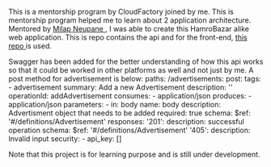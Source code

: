 This is a mentorship program by CloudFactory joined by me. This is mentorship program helped me to learn about 2 application architecture. Mentored by <a href="https://github.com/milap-neupane">Milap Neupane </a>, I was able to create this HamroBazar alike web application. This is repo contains the api and for the front-end, <a href= "https://github.com/skjo0c/hamrobazar-front"> this repo </a> is used.

Swagger has been added for the better understanding of how this api works so that it could be worked in other platforms as well and not just by me. A post method for advertisement is below:
paths:
  /advertisements:
    post:
      tags:
        - advertisement
      summary: Add a new Advertisement
      description: ''
      operationId: addAdvertisement
      consumes:
        - application/json
      produces:
        - application/json
      parameters:
        - in: body
          name: body
          description: Advertisment object that needs to be added
          required: true
          schema:
            $ref: '#/definitions/Advertisement'
      responses:
        '201':
          description: successful operation
          schema:
            $ref: '#/definitions/Advertisement'
        '405':
          description: Invalid input
      security:
        - api_key: []

Note that this project is for learning purpose and is still under development.